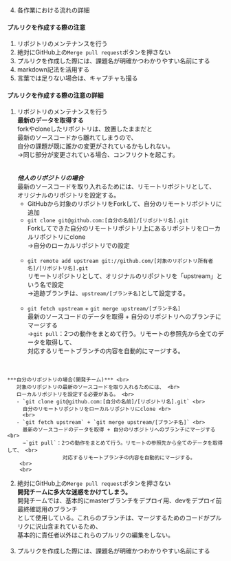 4. 各作業における流れの詳細
#### プルリクを作成する際の注意
  1. リポジトリのメンテナンスを行う
  2. 絶対にGitHub上の`Merge pull request`ボタンを押さない
  3. プルリクを作成した際には、課題名が明確かつわかりやすい名前にする
  4. markdown記法を活用する
  5. 言葉では足りない場合は、キャプチャも撮る

#### プルリクを作成する際の注意の詳細 <br>
  1. リポジトリのメンテナンスを行う <br>
    **最新のデータを取得する** <br>
    forkやcloneしたリポジトリは、放置したままだと <br>
    最新のソースコードから離れてしまうので、 <br>
    自分の課題が既に誰かの変更がされているかもしれない。<br>
    →同じ部分が変更されている場合、コンフリクトを起こす。<br>
    <br>
    <br>
    ***他人のリポジトリの場合*** <br>
       最新のソースコードを取り入れるためには、リモートリポジトリとして、 <br>
       オリジナルのリポジトリを設定する。 <br>
       - GitHubから対象のリポジトリをForkして、自分のリモートリポジトリに追加 <br>
       - `git clone git@github.com:[自分の名前]/[リポジトリ名].git` <br>
         Forkしてできた自分のリモートリポジトリ上にあるリポジトリをローカルリポジトリにclone <br>
         →自分のローカルリポジトリでの設定 <br>
         <br>
       - `git remote add upstream git://github.com/[対象のリポジトリ所有者名]/[リポジトリ名].git` <br>
         リモートリポジトリとして、オリジナルのリポジトリを「upstream」という名で設定 <br>
         →追跡ブランチは、`upstream/[ブランチ名]`として設定する。 <br>
         <br>
       - `git fetch upstream` + `git merge upstream/[ブランチ名]` <br>
         最新のソースコードのデータを取得 + 自分のリポジトリへのブランチにマージする <br>
         →`git pull`：2つの動作をまとめて行う。リモートの参照先から全てのデータを取得して、 <br>
                      対応するリモートブランチの内容を自動的にマージする。
        <br>
        <br>
    ***自分のリポジトリの場合(開発チーム)*** <br>
       対象のリポジトリの最新のソースコードを取り入れるためには、 <br>
       ローカルリポジトリを設定する必要がある。 <br>
       - `git clone git@github.com:[自分の名前]/[リポジトリ名].git` <br>
         自分のリモートリポジトリをローカルリポジトリにclone <br>
         <br>
       - `git fetch upstream` + `git merge upstream/[ブランチ名]` <br>
         最新のソースコードのデータを取得 + 自分のリポジトリへのブランチにマージする <br>
         →`git pull`：2つの動作をまとめて行う。リモートの参照先から全てのデータを取得して、 <br>
                      対応するリモートブランチの内容を自動的にマージする。
        <br>
        <br>

  2. 絶対にGitHub上の`Merge pull request`ボタンを押さない <br>
     **開発チームに多大な迷惑をかけてしまう。** <br>
     開発チームでは、基本的にmasterブランチをデプロイ用、devをデプロイ前最終確認用のブランチ <br>
     として使用している。これらのブランチは、マージするためのコードがプルリクに沢山含まれているため、<br>
     基本的に責任者以外はこれらのプルリクの編集をしない。
     <br>
     <br>
  3. プルリクを作成した際には、課題名が明確かつわかりやすい名前にする <br>
     
